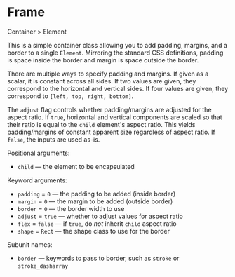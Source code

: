 # Frame

<span class="inherit">Container > Element</span>

This is a simple container class allowing you to add padding, margins, and a border to a single `Element`. Mirroring the standard CSS definitions, padding is space inside the border and margin is space outside the border.

There are multiple ways to specify padding and margins. If given as a scalar, it is constant across all sides. If two values are given, they correspond to the horizontal and vertical sides. If four values are given, they correspond to `[left, top, right, bottom]`.

The `adjust` flag controls whether padding/margins are adjusted for the aspect ratio. If `true`, horizontal and vertical components are scaled so that their ratio is equal to the `child` element's aspect ratio. This yields padding/margins of constant apparent size regardless of aspect ratio. If `false`, the inputs are used as-is.

Positional arguments:
- `child` — the element to be encapsulated

Keyword arguments:
- `padding` = `0` — the padding to be added (inside border)
- `margin` = `0` — the margin to be added (outside border)
- `border` = `0` — the border width to use
- `adjust` = `true` — whether to adjust values for aspect ratio
- `flex` = `false` — if `true`, do *not* inherit `child` aspect ratio
- `shape` = `Rect` — the shape class to use for the border

Subunit names:
- `border` — keywords to pass to border, such as `stroke` or `stroke_dasharray`
